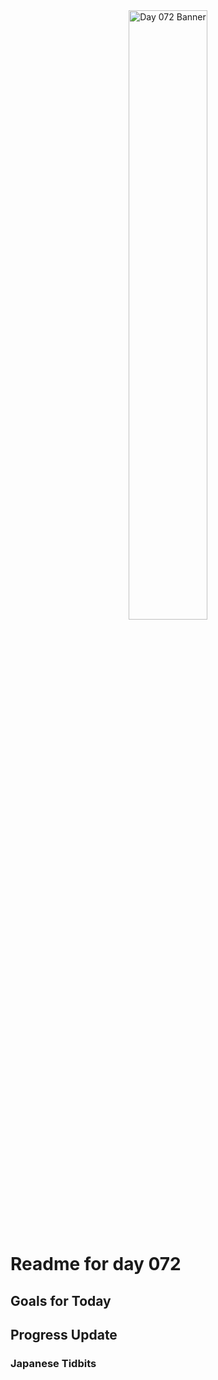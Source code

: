 <div align="center">
 <img src="../Images/image_072.jpg" alt="Day 072 Banner" width="50%">
</div>

# Readme for day 072

## Goals for Today

## Progress Update

### Japanese Tidbits

